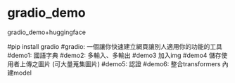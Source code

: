 # gradio_demo
gradio_demo+huggingface


#pip install gradio
#gradio: 一個讓你快速建立網頁讓別人適用你的功能的工具
#demo1: 國語字典
#demo2: 多輸入、多輸出
#demo3 加入img
#demo4 儲存使用者上傳之圖片 (可大量蒐集圖片)
#demo5: 認證
#demo6: 整合transformers 內建model
